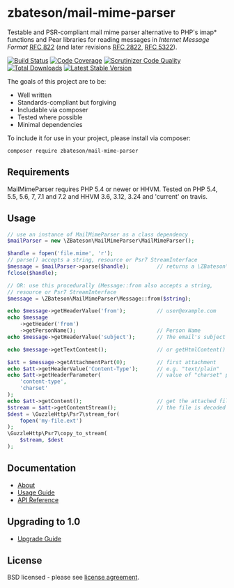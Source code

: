 # zbateson/mail-mime-parser

Testable and PSR-compliant mail mime parser alternative to PHP's imap* functions and Pear libraries for reading messages in _Internet Message Format_ [RFC 822](http://tools.ietf.org/html/rfc822) (and later revisions [RFC 2822](http://tools.ietf.org/html/rfc2822), [RFC 5322](http://tools.ietf.org/html/rfc5322)).

[![Build Status](https://travis-ci.org/zbateson/mail-mime-parser.svg?branch=master)](https://travis-ci.org/zbateson/mail-mime-parser)
[![Code Coverage](https://scrutinizer-ci.com/g/zbateson/MailMimeParser/badges/coverage.png?b=master)](https://scrutinizer-ci.com/g/zbateson/MailMimeParser/?branch=master)
[![Scrutinizer Code Quality](https://scrutinizer-ci.com/g/zbateson/MailMimeParser/badges/quality-score.png?b=master)](https://scrutinizer-ci.com/g/zbateson/MailMimeParser/?branch=master)
[![Total Downloads](https://poser.pugx.org/zbateson/mail-mime-parser/downloads)](https://packagist.org/packages/zbateson/mail-mime-parser)
[![Latest Stable Version](https://poser.pugx.org/zbateson/mail-mime-parser/version)](https://packagist.org/packages/zbateson/mail-mime-parser)

The goals of this project are to be:

* Well written
* Standards-compliant but forgiving
* Includable via composer
* Tested where possible
* Minimal dependencies

To include it for use in your project, please install via composer:

```
composer require zbateson/mail-mime-parser
```

## Requirements

MailMimeParser requires PHP 5.4 or newer or HHVM.  Tested on PHP 5.4, 5.5, 5.6, 7, 7.1 and 7.2 and HHVM 3.6, 3.12, 3.24 and 'current' on travis.

## Usage

```php
// use an instance of MailMimeParser as a class dependency
$mailParser = new \ZBateson\MailMimeParser\MailMimeParser();

$handle = fopen('file.mime', 'r');
// parse() accepts a string, resource or Psr7 StreamInterface
$message = $mailParser->parse($handle);         // returns a \ZBateson\MailMimeParser\Message
fclose($handle);

// OR: use this procedurally (Message::from also accepts a string,
// resource or Psr7 StreamInterface
$message = \ZBateson\MailMimeParser\Message::from($string);

echo $message->getHeaderValue('from');          // user@example.com
echo $message
    ->getHeader('from')
    ->getPersonName();                          // Person Name
echo $message->getHeaderValue('subject');       // The email's subject

echo $message->getTextContent();                // or getHtmlContent()

$att = $message->getAttachmentPart(0);          // first attachment
echo $att->getHeaderValue('Content-Type');      // e.g. "text/plain"
echo $att->getHeaderParameter(                  // value of "charset" part
    'content-type',
    'charset'
);
echo $att->getContent();                        // get the attached file's contents
$stream = $att->getContentStream();             // the file is decoded automatically
$dest = \GuzzleHttp\Psr7\stream_for(
    fopen('my-file.ext')
);
\GuzzleHttp\Psr7\copy_to_stream(
    $stream, $dest
);
```

## Documentation

* [About](https://mail-mime-parser.org)
* [Usage Guide](https://mail-mime-parser.org/#quick-usage-guide)
* [API Reference](https://mail-mime-parser.org/api/1.0)

## Upgrading to 1.0

* [Upgrade Guide](https://mail-mime-parser.org/upgrade-1.0)

## License

BSD licensed - please see [license agreement](https://github.com/zbateson/mail-mime-parser/blob/master/LICENSE).
